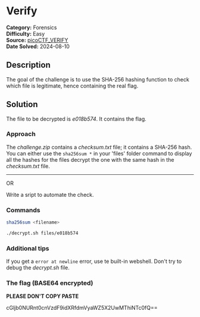 # Verify

**Category:** Forensics  
**Difficulty:** Easy  
**Source:** [picoCTF_VERIFY](https://play.picoctf.org/practice/challenge/450)  
**Date Solved:** 2024-08-10

## Description

The goal of the challenge is to use the SHA-256 hashing function to check which
file is legitimate, hence containing the real flag.

## Solution

The file to be decrypted is _e018b574_. It contains the flag.

### Approach

The _challenge.zip_ contains a _checksum.txt_ file; it contains a SHA-256 hash.
You can either use the `sha256sum *` in your 'files' folder command to display
all the hashes for the files decrypt the one with the same hash in the
_checksum.txt_ file.

---

OR

Write a sript to automate the check.

<!-- ### Exploits

Detail the steps and commands used to exploit the challenge. -->

### Commands

```bash
sha256sum <filename>
```

```bash
./decrypt.sh files/e018b574
```

### Additional tips

If you get a `error at newline` error, use te built-in webshell. Don't try to
debug the _decrypt.sh_ file.

### The flag (BASE64 encrypted)

**PLEASE DON'T COPY PASTE**

cGljb0NURnt0cnVzdF9idXRfdmVyaWZ5X2UwMThiNTc0fQ==
